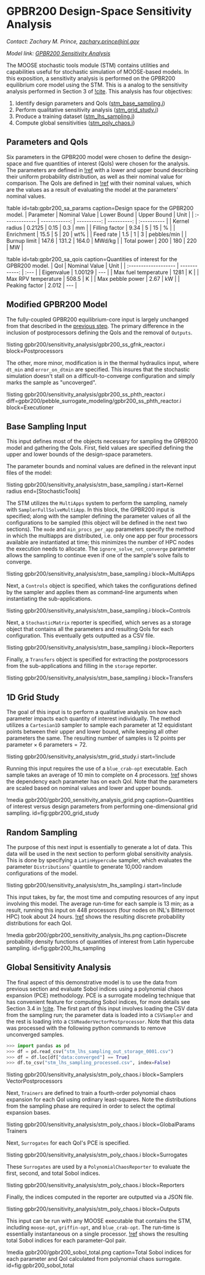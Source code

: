 # GPBR200 Design-Space Sensitivity Analysis

*Contact: Zachary M. Prince, zachary.prince@inl.gov*

*Model link: [GPBR200 Sensitivity Analysis](https://github.com/idaholab/virtual_test_bed/tree/devel/htgr/gpbr200/sensitivity_analysis)*

The MOOSE stochastic tools module (STM) contains utilities and capabilities
useful for stochastic simulation of MOOSE-based models. In this exposition, a
sensitivity analysis is performed on the GPBR200 equilibrium core model using
the STM. This is a analog to the sensitivity analysis performed in Section 3 of
[!cite](prince2024Sensitivity). This analysis has four objectives:

1. Identify design parameters and QoIs ([stm_base_sampling.i](gpbr200/sensitivity_analysis/stm_base_sampling.i))
2. Perform qualitative sensitivity analysis ([stm_grid_study.i](gpbr200/sensitivity_analysis/stm_grid_study.i))
3. Produce a training dataset ([stm_lhs_sampling.i](gpbr200/sensitivity_analysis/stm_lhs_sampling.i))
4. Compute global sensitivities ([stm_poly_chaos.i](gpbr200/sensitivity_analysis/stm_poly_chaos.i))

## Parameters and QoIs

Six parameters in the GPBR200 model were chosen to define the design-space and
five quantities of interest (QoIs) were chosen for the analysis. The parameters
are defined in [!ref](tab:gpbr200_sa_params) with a lower and upper bound
describing their uniform probability distribution, as well as their nominal
value for comparison. The QoIs are defined in [!ref](tab:gpbr200_sa_qois) with
their nominal values, which are the values as a result of evaluating the model
at the parameters' nominal values.

!table id=tab:gpbr200_sa_params caption=Design space for the GPBR200 model.
| Parameter      | Nominal Value | Lower Bound | Upper Bound | Unit        |
| :------------- | ------------: | ----------: | ----------: | :---------- |
| Kernel radius  | 0.2125        | 0.15        | 0.3         | mm          |
| Filling factor | 9.34          | 5           | 15          | %           |
| Enrichment     | 15.5          | 5           | 20          | wt%         |
| Feed rate      | 1.5           | 1           | 3           | pebbles/min |
| Burnup limit   | 147.6         | 131.2       | 164.0       | MWd/kg      |
| Total power    | 200           | 180         | 220         | MW          |

!table id=tab:gpbr200_sa_qois caption=Quantities of interest for the GPBR200 model.
| QoI                  | Nominal Value | Unit |
| :------------------- | ------------: | :--- |
| Eigenvalue           | 1.00129       | ---  |
| Max fuel temperature | 1281          | K    |
| Max RPV temperature  | 508.5         | K    |
| Max pebble power     | 2.67          | kW   |
| Peaking factor       | 2.012         | ---  |

## Modified GPBR200 Model

The fully-coupled GPBR200 equilibrium-core input is largely unchanged from that
described in the [previous step](gpbr200/pebble_surrogate_modeling.md). The
primary difference in the inclusion of postprocessors defining the QoIs and the
removal of `Outputs`.

!listing gpbr200/sensitivity_analysis/gpbr200_ss_gfnk_reactor.i
    block=Postprocessors

The other, more minor, modification is in the thermal hydraulics input, where
`dt_min` and `error_on_dtmin` are specified. This insures that the stochastic
simulation doesn't stall on a difficult-to-converge configuration and simply
marks the sample as "uncoverged".

!listing gpbr200/sensitivity_analysis/gpbr200_ss_phth_reactor.i
    diff=gpbr200/pebble_surrogate_modeling/gpbr200_ss_phth_reactor.i
    block=Executioner

## Base Sampling Input

This input defines most of the objects necessary for sampling the GPBR200 model
and gathering the QoIs. First, field values are specified defining the upper and
lower bounds of the design-space parameters.

The parameter bounds and nominal values are defined in the relevant input files
of the model:

!listing gpbr200/sensitivity_analysis/stm_base_sampling.i
    start=Kernel radius
    end=[StochasticTools]


The STM utilizes the `MultiApps` system to perform the sampling, namely with
`SamplerFullSolveMultiApp`. In this block, the GPBR200 input is specified; along
with the sampler defining the parameter values of all the configurations to be
sampled (this object will be defined in the next two sections). The `mode` and
`min_procs_per_app` parameters specify the method in which the multiapps are
distributed, i.e. only one app per four processors available are instantiated at
time; this minimizes the number of HPC nodes the execution needs to allocate.
The `ignore_solve_not_converge` parameter allows the sampling to continue even
if one of the sample's solve fails to converge.

!listing gpbr200/sensitivity_analysis/stm_base_sampling.i
    block=MultiApps

Next, a `Controls` object is specified, which takes the configurations defined
by the sampler and applies them as command-line arguments when instantiating the
sub-applications.

!listing gpbr200/sensitivity_analysis/stm_base_sampling.i
    block=Controls

Next, a `StochasticMatrix` reporter is specified, which serves as a storage
object that contains all the parameters and resulting QoIs for each
configuration. This eventually gets outputted as a CSV file.

!listing gpbr200/sensitivity_analysis/stm_base_sampling.i
    block=Reporters

Finally, a `Transfers` object is specified for extracting the postprocessors
from the sub-applications and filling in the `storage` reporter.

!listing gpbr200/sensitivity_analysis/stm_base_sampling.i
    block=Transfers

## 1D Grid Study

The goal of this input is to perform a qualitative analysis on how each
parameter impacts each quantity of interest individually. The method utilizes a
`Cartesian1D` sampler to sample each parameter at 12 equidistant points between
their upper and lower bound, while keeping all other parameters the same. The
resulting number of samples is $12\text{ points per parameter} \times 6\text{
parameters} = 72$.

!listing gpbr200/sensitivity_analysis/stm_grid_study.i
    start=!include

Running this input requires the use of a `blue_crab-opt` executable. Each sample
takes an average of 10 min to complete on 4 processors.
[!ref](fig:gpbr200_grid_study) shows the dependency each parameter has on each
QoI. Note that the parameters are scaled based on nominal values and lower and
upper bounds.

!media gpbr200/gpbr200_sensitivity_analysis_grid.png
    caption=Quantities of interest versus design parameters from performing one-dimensional grid sampling.
    id=fig:gpbr200_grid_study

## Random Sampling

The purpose of this next input is essentially to generate a lot of data. This
data will be used in the next section to perform global sensitivity analysis.
This is done by specifying a `LatinHypercube` sampler, which evaluates the
parameter `Distributions`' quantile to generate 10,000 random configurations of
the model.

!listing gpbr200/sensitivity_analysis/stm_lhs_sampling.i
    start=!include

This input takes, by far, the most time and computing resources of any input
involving this model. The average run-time for each sample is 13 min; as a
result, running this input on 448 processors (four nodes on INL's Bitterroot
HPC) took about 24 hours. [!ref](fig:gpbr200_lhs_sampling) shows the resulting
discrete probability distributions for each QoI.

!media gpbr200/gpbr200_sensitivity_analysis_lhs.png
    caption=Discrete probability density functions of quantities of interest from Latin hypercube sampling.
    id=fig:gpbr200_lhs_sampling

## Global Sensitivity Analysis

The final aspect of this demonstrative model is to use the data from previous
section and evaluate Sobol indices using a polynomial chaos expansion (PCE)
methodology. PCE is a surrogate modeling technique that has convenient feature
for computing Sobol indices, for more details see Section 3.4 in
[!cite](prince2024Sensitivity). The first part of this input involves loading
the CSV data from the sampling run; the parameter data is loaded into a
`CSVSampler` and the rest is loading into a `CSVReaderVectorPostprocessor`. Note
that this data was processed with the following python commands to remove
unconverged samples.

```python
>>> import pandas as pd
>>> df = pd.read_csv("stm_lhs_sampling_out_storage_0001.csv")
>>> df = df.loc[df["data:converged"] == True]
>>> df.to_csv("stm_lhs_sampling_processed.csv", index=False)
```

!listing gpbr200/sensitivity_analysis/stm_poly_chaos.i
    block=Samplers VectorPostprocessors

Next, `Trainers` are defined to train a fourth-order polynomial chaos expansion
for each QoI using ordinary least-squares. Note the distributions from the
sampling phase are required in order to select the optimal expansion bases.

!listing gpbr200/sensitivity_analysis/stm_poly_chaos.i
    block=GlobalParams Trainers

Next, `Surrogates` for each QoI's PCE is specified.

!listing gpbr200/sensitivity_analysis/stm_poly_chaos.i
    block=Surrogates

These `Surrogates` are used by a `PolynomialChaosReporter` to evaluate the
first, second, and total Sobol indices.

!listing gpbr200/sensitivity_analysis/stm_poly_chaos.i
    block=Reporters

Finally, the indices computed in the reporter are outputted via a JSON file.

!listing gpbr200/sensitivity_analysis/stm_poly_chaos.i
    block=Outputs

This input can be run with any MOOSE executable that contains the STM, including
`moose-opt`, `griffin-opt`, and `blue_crab-opt`. The run-time is essentially
instantaneous on a single processor. [!ref](fig:gpbr200_sobol_total) shows the
resulting total Sobol indices for each parameter-QoI pair.

!media gpbr200/gpbr200_sobol_total.png
    caption=Total Sobol indices for each parameter and QoI calculated from polynomial chaos surrogate.
    id=fig:gpbr200_sobol_total
